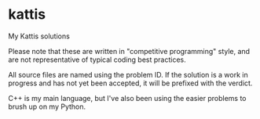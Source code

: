 # kattis
My Kattis solutions

Please note that these are written in "competitive programming" style, and are not representative of typical coding best practices.

All source files are named using the problem ID.  If the solution is a work in progress and has not yet been accepted, it will be 
prefixed with the verdict.

C++ is my main language, but I've also been using the easier problems to brush up on my Python.
